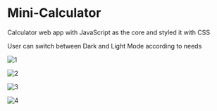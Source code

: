 # Mini-Calculator
 Calculator web app with JavaScript as the core and styled it with CSS
 
 User can switch between Dark and Light Mode according to needs
 
![1](https://user-images.githubusercontent.com/87888134/174718095-528282d2-b3e6-4cef-8dfd-2b03ef3f8d35.png)

![2](https://user-images.githubusercontent.com/87888134/174716954-f122801c-7d98-4460-bb98-17018ca68ba3.png)

![3](https://user-images.githubusercontent.com/87888134/174718426-5d90ddf1-057a-46d8-b30b-757aeb4248b7.png)

![4](https://user-images.githubusercontent.com/87888134/174718415-f4e56677-5706-447e-8c82-8ae302e68f24.png)

